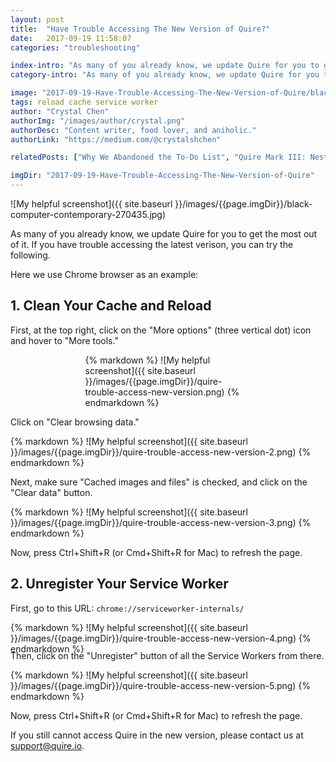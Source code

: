 ```yaml
---
layout: post
title:  "Have Trouble Accessing The New Version of Quire?"
date:   2017-09-19 11:58:07
categories: "troubleshooting"

index-intro: "As many of you already know, we update Quire for you to get the most out of it. If you have trouble accessing the latest verison, you can try clearing your browser cache and reload, and also your Service Worker cache. First, at the top right, click on the More options icon and hover to More tools..."
category-intro: "As many of you already know, we update Quire for you to get the most out of it. If you have trouble accessing the latest verison..."

image: "2017-09-19-Have-Trouble-Accessing-The-New-Version-of-Quire/black-computer-contemporary-270435.jpg"
tags: reload cache service worker
author: "Crystal Chen"
authorImg: "/images/author/crystal.png"
authorDesc: "Content writer, food lover, and aniholic."
authorLink: "https://medium.com/@crystalshchen"

relatedPosts: ["Why We Abandoned the To-Do List", "Quire Mark III: Nested Tasks Meets Board"]

imgDir: "2017-09-19-Have-Trouble-Accessing-The-New-Version-of-Quire"
---
```



![My helpful screenshot]({{ site.baseurl }}/images/{{page.imgDir}}/black-computer-contemporary-270435.jpg)

As many of you already know, we update Quire for you to get the most out of it. If you have trouble accessing the latest verison, you can try the following.

Here we use Chrome browser as an example:

## 1. Clean Your Cache and Reload

First, at the top right, click on the "More options" (three vertical dot) icon and hover to "More tools."

<div style="max-width: 265px; max-height: 442px; margin: 0 auto;">
{% markdown %}
![My helpful screenshot]({{ site.baseurl }}/images/{{page.imgDir}}/quire-trouble-access-new-version.png)
{% endmarkdown %}
</div>

Click on "Clear browsing data."

<div style="max-width: 539px; max-height: 108px; margin: 0 auto;">
{% markdown %}
![My helpful screenshot]({{ site.baseurl }}/images/{{page.imgDir}}/quire-trouble-access-new-version-2.png)
{% endmarkdown %}
</div>

Next, make sure "Cached images and files" is checked, and click on the "Clear data" button.

<div style="max-width: 509px; max-height: 471px; margin: 0 auto;">
{% markdown %}
![My helpful screenshot]({{ site.baseurl }}/images/{{page.imgDir}}/quire-trouble-access-new-version-3.png)
{% endmarkdown %}
</div>

Now, press Ctrl+Shift+R (or Cmd+Shift+R for Mac) to refresh the page.

## 2. Unregister Your Service Worker

First, go to this URL: `chrome://serviceworker-internals/`

<div style="max-width: 522px; max-height: 31px; margin: 0 auto;">
{% markdown %}
![My helpful screenshot]({{ site.baseurl }}/images/{{page.imgDir}}/quire-trouble-access-new-version-4.png)
{% endmarkdown %}
</div>

Then, click on the "Unregister" button of all the Service Workers from there.

<div style="max-width: 578px; max-height: 457px; margin: 0 auto;">
{% markdown %}
![My helpful screenshot]({{ site.baseurl }}/images/{{page.imgDir}}/quire-trouble-access-new-version-5.png)
{% endmarkdown %}
</div>

Now, press Ctrl+Shift+R (or Cmd+Shift+R for Mac) to refresh the page.

If you still cannot access Quire in the new version, please contact us at support@quire.io.

[jekyll]:      http://jekyllrb.com
[jekyll-gh]:   https://github.com/jekyll/jekyll
[jekyll-help]: https://github.com/jekyll/jekyll-help
